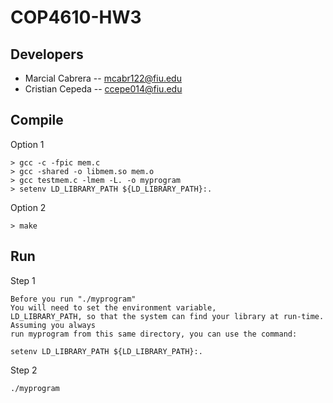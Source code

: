 # COP4610-HW3



## Developers
- Marcial Cabrera -- mcabr122@fiu.edu
- Cristian Cepeda -- ccepe014@fiu.edu

## Compile

Option 1
```
> gcc -c -fpic mem.c
> gcc -shared -o libmem.so mem.o
> gcc testmem.c -lmem -L. -o myprogram
> setenv LD_LIBRARY_PATH ${LD_LIBRARY_PATH}:.
```
Option 2
```
> make
```
## Run

Step 1
```
Before you run "./myprogram"
​You will need to set the environment variable,
LD_LIBRARY_PATH, so that the system can find your library at run-time. Assuming you always
run myprogram from this same directory, you can use the command:

setenv LD_LIBRARY_PATH ${LD_LIBRARY_PATH}:.
```

Step 2
```
./myprogram 
```
